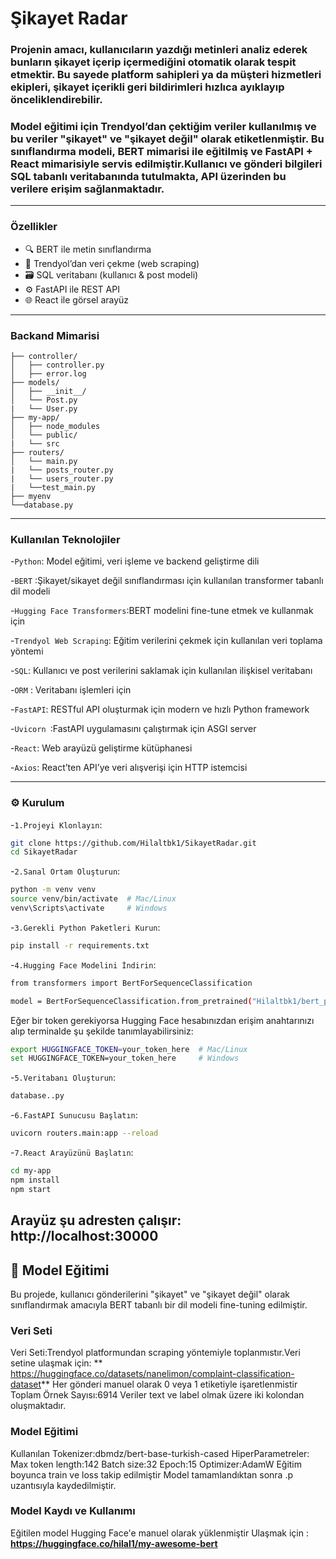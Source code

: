# Şikayet Radar
 ### Projenin amacı, kullanıcıların yazdığı metinleri analiz ederek bunların şikayet içerip içermediğini otomatik olarak tespit etmektir. Bu sayede platform sahipleri ya da müşteri hizmetleri ekipleri, şikayet içerikli geri bildirimleri hızlıca ayıklayıp önceliklendirebilir.
### Model eğitimi için Trendyol’dan çektiğim veriler kullanılmış ve bu veriler "şikayet" ve "şikayet değil" olarak etiketlenmiştir. Bu sınıflandırma modeli, BERT mimarisi ile eğitilmiş ve FastAPI + React mimarisiyle servis edilmiştir.Kullanıcı ve gönderi bilgileri SQL tabanlı veritabanında tutulmakta, API üzerinden bu verilere erişim sağlanmaktadır.
---
### Özellikler
- 🔍 BERT ile metin sınıflandırma
- 🔄 Trendyol’dan veri çekme (web scraping)
- 🗃️ SQL veritabanı (kullanıcı & post modeli)
- ⚙️ FastAPI ile REST API
- 🌐 React ile görsel arayüz
---
### Backand Mimarisi
```log
├── controller/
│   ├── controller.py
│   ├── error.log
├── models/
│   ├── __init__/
│   └── Post.py
|   └── User.py
├── my-app/
│   ├── node_modules
│   └── public/
|   └── src
├── routers/
│   └── main.py
|   └── posts_router.py
|   └── users_router.py
|   └──test_main.py
├── myenv
└──database.py
```
---
### Kullanılan Teknolojiler
-`Python`: Model eğitimi, veri işleme ve backend geliştirme dili

-`BERT` :Şikayet/sikayet değil sınıflandırması için kullanılan transformer tabanlı dil modeli

-`Hugging Face Transformers`:BERT modelini fine-tune etmek ve kullanmak için

-`Trendyol Web Scraping`: Eğitim verilerini çekmek için kullanılan veri toplama yöntemi

-`SQL`: Kullanıcı ve post verilerini saklamak için kullanılan ilişkisel veritabanı

-`ORM` : Veritabanı işlemleri için

-`FastAPI`: RESTful API oluşturmak için modern ve hızlı Python framework

-`Uvicorn `:FastAPI uygulamasını çalıştırmak için ASGI server

-`React`: Web arayüzü geliştirme kütüphanesi

-`Axios`: React’ten API’ye veri alışverişi için HTTP istemcisi

---
### ⚙️ Kurulum
-`1.Projeyi Klonlayın`:
```bash
git clone https://github.com/Hilaltbk1/SikayetRadar.git
cd SikayetRadar
```
-`2.Sanal Ortam Oluşturun`:
```bash
python -m venv venv
source venv/bin/activate  # Mac/Linux
venv\Scripts\activate     # Windows
```
-`3.Gerekli Python Paketleri Kurun`:
```bash
pip install -r requirements.txt
```
-`4.Hugging Face Modelini İndirin`:
```bash
from transformers import BertForSequenceClassification

model = BertForSequenceClassification.from_pretrained("Hilaltbk1/bert_projeleri")
```
Eğer bir token gerekiyorsa Hugging Face hesabınızdan erişim anahtarınızı alıp terminalde şu şekilde tanımlayabilirsiniz:
```bash
export HUGGINGFACE_TOKEN=your_token_here  # Mac/Linux
set HUGGINGFACE_TOKEN=your_token_here     # Windows
```
-`5.Veritabanı Oluşturun`:
```bash
database..py
```
-`6.FastAPI Sunucusu Başlatın`:
```bash
uvicorn routers.main:app --reload
```
-`7.React Arayüzünü Başlatın`:
```bash
cd my-app
npm install
npm start
```
Arayüz şu adresten çalışır: **http://localhost:30000**
---
## 🧠 Model Eğitimi
Bu projede, kullanıcı gönderilerini "şikayet" ve "şikayet değil" olarak sınıflandırmak amacıyla BERT tabanlı bir dil modeli fine-tuning edilmiştir.
### Veri Seti
Veri Seti:Trendyol platformundan scraping yöntemiyle toplanmıstır.Veri setine ulaşmak için: ** https://huggingface.co/datasets/nanelimon/complaint-classification-dataset**
Her gönderi manuel olarak 0 veya 1 etiketiyle işaretlenmistir
Toplam Örnek Sayısı:6914
Veriler text ve label olmak üzere iki kolondan oluşmaktadır.
### Model Eğitimi
Kullanılan Tokenizer:dbmdz/bert-base-turkish-cased
HiperParametreler:
Max token length:142
Batch size:32
Epoch:15
Optimizer:AdamW
Eğitim boyunca train ve loss takip edilmiştir
Model tamamlandıktan sonra .p uzantısıyla kaydedilmiştir.
### Model Kaydı ve Kullanımı
Eğitilen model Hugging Face'e manuel olarak yüklenmiştir
Ulaşmak için : **https://huggingface.co/hilal1/my-awesome-bert**


